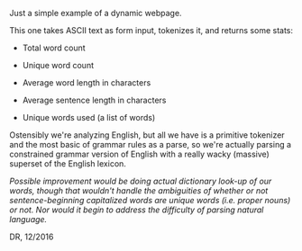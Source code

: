 Just a simple example of a dynamic webpage.

This one takes ASCII text as form input, tokenizes it, and returns some stats:

* Total word count

* Unique word count

* Average word length in characters

* Average sentence length in characters

* Unique words used (a list of words)

Ostensibly we're analyzing English, but all we have is a primitive tokenizer and the most basic of grammar rules as a parse, so we're actually parsing a constrained grammar version of English with a really wacky (massive) superset of the English lexicon.

_Possible improvement would be doing actual dictionary look-up of our words, though that wouldn't handle the ambiguities of whether or not sentence-beginning capitalized words are unique words (i.e. proper nouns) or not. Nor would it begin to address the difficulty of parsing natural language._

DR, 12/2016
